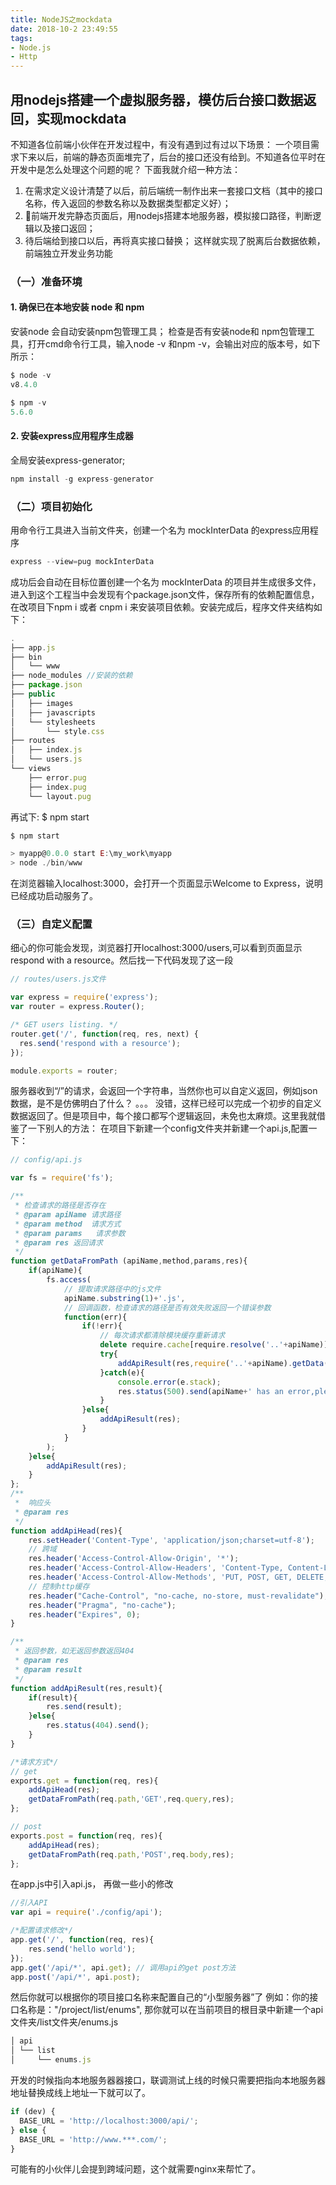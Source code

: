 ```yaml
---
title: NodeJS之mockdata
date: 2018-10-2 23:49:55
tags:
- Node.js
- Http
---
```


## 用nodejs搭建一个虚拟服务器，模仿后台接口数据返回，实现mockdata

不知道各位前端小伙伴在开发过程中，有没有遇到过有过以下场景：
一个项目需求下来以后，前端的静态页面堆完了，后台的接口还没有给到。不知道各位平时在开发中是怎么处理这个问题的呢？
下面我就介绍一种方法：
1. 在需求定义设计清楚了以后，前后端统一制作出来一套接口文档（其中的接口名称，传入返回的参数名称以及数据类型都定义好）；
2. 前端开发完静态页面后，用nodejs搭建本地服务器，模拟接口路径，判断逻辑以及接口返回；
3. 待后端给到接口以后，再将真实接口替换；
这样就实现了脱离后台数据依赖，前端独立开发业务功能

<!-- more -->

### （一）准备环境

####  1. 确保已在本地安装 node 和 npm 
安装node 会自动安装npm包管理工具；
检查是否有安装node和 npm包管理工具，打开cmd命令行工具，输入node -v 和npm -v，会输出对应的版本号，如下所示：

```javascript
$ node -v
v8.4.0

$ npm -v
5.6.0
```
####  2. 安装express应用程序生成器

全局安装express-generator;

```javascript
npm install -g express-generator
```

### （二）项目初始化

用命令行工具进入当前文件夹，创建一个名为 mockInterData 的express应用程序

```javascript
express --view=pug mockInterData
```

成功后会自动在目标位置创建一个名为 mockInterData 的项目并生成很多文件，进入到这个工程当中会发现有个package.json文件，保存所有的依赖配置信息，在改项目下npm i 或者 cnpm i 来安装项目依赖。安装完成后，程序文件夹结构如下：

```javascript
.
├── app.js
├── bin
│   └── www
├── node_modules //安装的依赖
├── package.json
├── public
│   ├── images
│   ├── javascripts
│   └── stylesheets
│       └── style.css
├── routes
│   ├── index.js
│   └── users.js
└── views
    ├── error.pug
    ├── index.pug
    └── layout.pug
```
再试下: $ npm start 

```javascript
$ npm start

> myapp@0.0.0 start E:\my_work\myapp
> node ./bin/www
```
在浏览器输入localhost:3000，会打开一个页面显示Welcome to Express，说明已经成功启动服务了。

### （三）自定义配置

细心的你可能会发现，浏览器打开localhost:3000/users,可以看到页面显示respond with a resource。然后找一下代码发现了这一段

```javascript
// routes/users.js文件

var express = require('express');
var router = express.Router();

/* GET users listing. */
router.get('/', function(req, res, next) {
  res.send('respond with a resource');
});

module.exports = router;
```

服务器收到“/”的请求，会返回一个字符串，当然你也可以自定义返回，例如json数据，是不是仿佛明白了什么？
。。。
没错，这样已经可以完成一个初步的自定义数据返回了。但是项目中，每个接口都写个逻辑返回，未免也太麻烦。这里我就借鉴了一下别人的方法：
在项目下新建一个config文件夹并新建一个api.js,配置一下：

```javascript
// config/api.js

var fs = require('fs');

/**
 * 检查请求的路径是否存在
 * @param apiName 请求路径
 * @param method  请求方式
 * @param params   请求参数
 * @param res 返回请求
 */
function getDataFromPath (apiName,method,params,res){
    if(apiName){
        fs.access(
            // 提取请求路径中的js文件
            apiName.substring(1)+'.js',
            // 回调函数，检查请求的路径是否有效失败返回一个错误参数
            function(err){
                if(!err){
                    // 每次请求都清除模块缓存重新请求
                    delete require.cache[require.resolve('..'+apiName)];
                    try{
                        addApiResult(res,require('..'+apiName).getData(method,params));
                    }catch(e){
                        console.error(e.stack);
                        res.status(500).send(apiName+' has an error,please check the code.');
                    }
                }else{
                    addApiResult(res);
                }
            }
        );
    }else{
        addApiResult(res);
    }
};
/**
 *  响应头
 * @param res
 */
function addApiHead(res){
    res.setHeader('Content-Type', 'application/json;charset=utf-8');
    // 跨域
    res.header('Access-Control-Allow-Origin', '*');
    res.header('Access-Control-Allow-Headers', 'Content-Type, Content-Length, Authorization, Accept, X-Requested-With , yourHeaderFeild');
    res.header('Access-Control-Allow-Methods', 'PUT, POST, GET, DELETE, OPTIONS');
    // 控制http缓存
    res.header("Cache-Control", "no-cache, no-store, must-revalidate");
    res.header("Pragma", "no-cache");
    res.header("Expires", 0);
}

/**
 * 返回参数，如无返回参数返回404
 * @param res
 * @param result
 */
function addApiResult(res,result){
    if(result){
        res.send(result);
    }else{
        res.status(404).send();
    }
}

/*请求方式*/
// get
exports.get = function(req, res){
    addApiHead(res);
    getDataFromPath(req.path,'GET',req.query,res);
};

// post
exports.post = function(req, res){
    addApiHead(res);
    getDataFromPath(req.path,'POST',req.body,res);
};
```

在app.js中引入api.js， 再做一些小的修改

```javascript
//引入API
var api = require('./config/api');

/*配置请求修改*/
app.get('/', function(req, res){
    res.send('hello world');
});
app.get('/api/*', api.get); // 调用api的get post方法
app.post('/api/*', api.post);
```

然后你就可以根据你的项目接口名称来配置自己的“小型服务器”了
例如：你的接口名称是："/project/list/enums", 那你就可以在当前项目的根目录中新建一个api文件夹/list文件夹/enums.js

```javascript
│ api
│ └── list
│     └── enums.js
```

开发的时候指向本地服务器器接口，联调测试上线的时候只需要把指向本地服务器地址替换成线上地址一下就可以了。

```javascript
if (dev) {
  BASE_URL = 'http://localhost:3000/api/';
} else {
  BASE_URL = 'http://www.***.com/';
}
```


可能有的小伙伴儿会提到跨域问题，这个就需要nginx来帮忙了。
